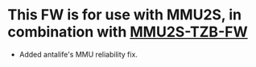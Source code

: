 # This FW is for use with MMU2S, in combination with [MMU2S-TZB-FW](https://github.com/TheZeroBeast/MM-control-01/tree/MMU2S-TZB)

- Added antalife's MMU reliability fix.
